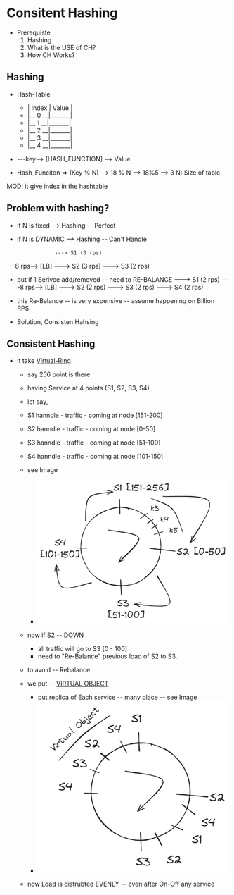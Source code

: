 # Consitent Hashing
- Prerequiste
    1. Hashing
    2. What is the USE of CH?
    3. How CH Works?

## Hashing
- Hash-Table
    - | Index | Value |
    - |__ 0 __|_______|
    - |__ 1 __|_______|
    - |__ 2 __|_______|
    - |__ 3 __|_______|
    - |__ 4 __|_______|

- ---key--> [HASH_FUNCTION] --> Value
- Hash_Funciton => (Key % N) --> 18 % N --> 18%5 --> 3
    N: Size of table
    
MOD: it give index in the hashtable

## Problem with hashing?
- if N is fixed --> Hashing -- Perfect 
- if N is DYNAMIC --> Hashing -- Can't Handle

                  ---> S1 (3 rps)
---8 rps-->  [LB] ---> S2 (3 rps)
                  ---> S3 (2 rps)

- but if 1 Serivce add/removed -- need to RE-BALANCE
                  ---> S1 (2 rps)
---8 rps-->  [LB] ---> S2 (2 rps)
                  ---> S3 (2 rps)
                  ---> S4 (2 rps)

- this Re-Balance -- is very expensive -- assume happening on Billion RPS.
- Solution, Consisten Hahsing

## Consistent Hashing
- it take [Virtual-Ring]()
    - say 256 point is there
    - having Service at 4 points (S1, S2, S3, S4)
    - let say,
    - S1 hanndle - traffic - coming at node [151-200]
    - S2 hanndle - traffic - coming at node [0-50]
    - S3 hanndle - traffic - coming at node [51-100]
    - S4 hanndle - traffic - coming at node [101-150]
    - see Image
       - ![alt text](image.png)

    - now if S2 -- DOWN
        - all traffic will go to S3 [0 - 100]
        - need to "Re-Balance" previous load of S2 to S3.
    - to avoid -- Rebalance
    - we put -- [VIRTUAL OBJECT]()
        - put replica of Each service -- many place -- see Image
        - ![alt text](image-1.png)
    - now Load is distrubted EVENLY -- even after On-Off any service

